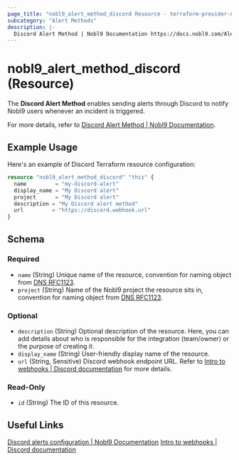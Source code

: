 ```yaml
---
page_title: "nobl9_alert_method_discord Resource - terraform-provider-nobl9"
subcategory: "Alert Methods"
description: |-
  Discord Alert Method | Nobl9 Documentation https://docs.nobl9.com/Alert_Methods/discord
---
```


# nobl9_alert_method_discord (Resource)

The **Discord Alert Method** enables sending alerts through Discord to notify Nobl9 users whenever an incident is triggered.

For more details, refer to [Discord Alert Method | Nobl9 Documentation](https://docs.nobl9.com/Alert_Methods/discord).

## Example Usage

Here's an example of Discord Terraform resource configuration:

```terraform
resource "nobl9_alert_method_discord" "this" {
  name         = "my-discord-alert"
  display_name = "My Discord alert"
  project      = "My Discord alert"
  description = "My Discord alert method"
  url         = "https://discord.webhook.url"
}
```

<!-- schema generated by tfplugindocs -->
## Schema

### Required

- `name` (String) Unique name of the resource, convention for naming object from [DNS RFC1123](https://kubernetes.io/docs/concepts/overview/working-with-objects/names/#names).
- `project` (String) Name of the Nobl9 project the resource sits in, convention for naming object from [DNS RFC1123](https://kubernetes.io/docs/concepts/overview/working-with-objects/names/#names).

### Optional

- `description` (String) Optional description of the resource. Here, you can add details about who is responsible for the integration (team/owner) or the purpose of creating it.
- `display_name` (String) User-friendly display name of the resource.
- `url` (String, Sensitive) Discord webhook endpoint URL. Refer to [Intro to webhooks | Discord documentation](https://support.discord.com/hc/en-us/articles/228383668-Intro-to-Webhooks) for more details.

### Read-Only

- `id` (String) The ID of this resource.

## Useful Links

[Discord alerts configuration | Nobl9 Documentation](https://docs.nobl9.com/Alert_Methods/discord/)
[Intro to webhooks | Discord documentation](https://support.discord.com/hc/en-us/articles/228383668-Intro-to-Webhooks)